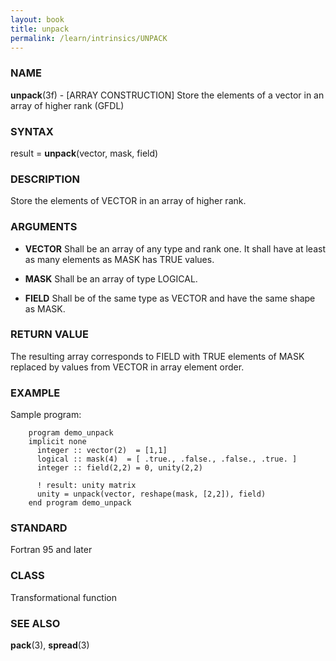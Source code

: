 ```yaml
---
layout: book
title: unpack
permalink: /learn/intrinsics/UNPACK
---
```

### NAME

**unpack**(3f) - \[ARRAY CONSTRUCTION\] Store the elements of a vector in an array of higher rank
(GFDL)

### SYNTAX

result = **unpack**(vector, mask, field)

### DESCRIPTION

Store the elements of VECTOR in an array of higher rank.

### ARGUMENTS

  - **VECTOR**
    Shall be an array of any type and rank one. It shall have at least
    as many elements as MASK has TRUE values.

  - **MASK**
    Shall be an array of type LOGICAL.

  - **FIELD**
    Shall be of the same type as VECTOR and have the same shape as MASK.

### RETURN VALUE

The resulting array corresponds to FIELD with TRUE elements of MASK
replaced by values from VECTOR in array element order.

### EXAMPLE

Sample program:

```
    program demo_unpack
    implicit none
      integer :: vector(2)  = [1,1]
      logical :: mask(4)  = [ .true., .false., .false., .true. ]
      integer :: field(2,2) = 0, unity(2,2)

      ! result: unity matrix
      unity = unpack(vector, reshape(mask, [2,2]), field)
    end program demo_unpack
```

### STANDARD

Fortran 95 and later

### CLASS

Transformational function

### SEE ALSO

**pack**(3), **spread**(3)
